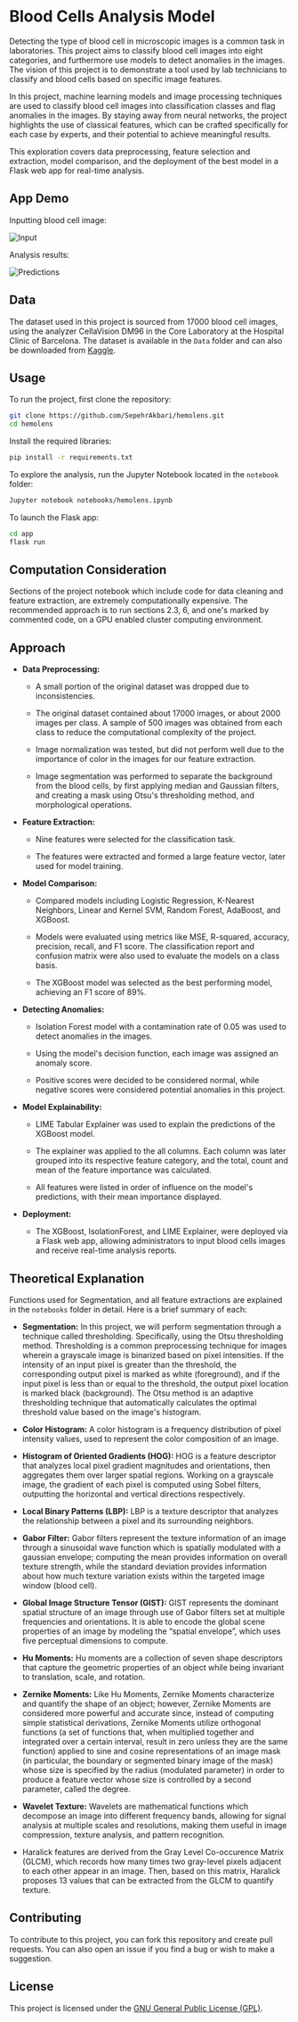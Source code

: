# Blood Cells Analysis Model

Detecting the type of blood cell in microscopic images is a common task in laboratories. This project aims to classify blood cell images into eight categories, and furthermore use models to detect anomalies in the images. The vision of this project is to demonstrate a tool used by lab technicians to classify and blood cells based on specific image features.

In this project, machine learning models and image processing techniques are used to classify blood cell images into classification classes and flag anomalies in the images. By staying away from neural networks, the project highlights the use of classical features, which can be crafted specifically for each case by experts, and their potential to achieve meaningful results.

This exploration covers data preprocessing, feature selection and extraction, model comparison, and the deployment of the best model in a Flask web app for real-time analysis.

## App Demo

Inputting blood cell image:

![Input](Demo/page1.jpeg)

Analysis results:

![Predictions](Demo/page2.jpeg)

## Data

The dataset used in this project is sourced from 17000 blood cell images, using the analyzer CellaVision DM96 in the Core Laboratory at the Hospital Clinic of Barcelona. The dataset is available in the `Data` folder and can also be downloaded from [Kaggle](https://www.kaggle.com/datasets/unclesamulus/blood-cells-image-dataset).

## Usage

To run the project, first clone the repository:

```bash
git clone https://github.com/SepehrAkbari/hemolens.git
cd hemolens
```

Install the required libraries:

```bash
pip install -r requirements.txt
```

To explore the analysis, run the Jupyter Notebook located in the `notebook` folder:

```bash
Jupyter notebook notebooks/hemolens.ipynb
```

To launch the Flask app:

```bash
cd app
flask run
```

## Computation Consideration

Sections of the project notebook which include code for data cleaning and feature extraction, are extremely computationally expensive. The recommended approach is to run sections 2.3, 6, and one's marked by commented code, on a GPU enabled cluster computing environment.

## Approach

- **Data Preprocessing:** 

  - A small portion of the original dataset was dropped due to inconsistencies.

  - The original dataset contained about 17000 images, or about 2000 images per class. A sample of 500 images was obtained from each class to reduce the computational complexity of the project.

  - Image normalization was tested, but did not perform well due to the importance of color in the images for our feature extraction.

  - Image segmentation was performed to separate the background from the blood cells, by first applying median and Gaussian filters, and creating a mask using Otsu's thresholding method, and morphological operations.  

- **Feature Extraction:**

    - Nine features were selected for the classification task.

    - The features were extracted and formed a large feature vector, later used for model training.

- **Model Comparison:** 

  - Compared models including Logistic Regression, K-Nearest Neighbors, Linear and Kernel SVM, Random Forest, AdaBoost, and XGBoost.

  - Models were evaluated using metrics like MSE, R-squared, accuracy, precision, recall, and F1 score. The classification report and confusion matrix were also used to evaluate the models on a class basis.

  - The XGBoost model was selected as the best performing model, achieving an F1 score of 89%.

- **Detecting Anomalies:**

  - Isolation Forest model with a contamination rate of 0.05 was used to detect anomalies in the images.

  - Using the model's decision function, each image was assigned an anomaly score.

  - Positive scores were decided to be considered normal, while negative scores were considered potential anomalies in this project.

- **Model Explainability:**

    - LIME Tabular Explainer was used to explain the predictions of the XGBoost model.

    - The explainer was applied to the all columns. Each column was later grouped into its respective feature category, and the total, count and mean of the feature importance was calculated.

    - All features were listed in order of influence on the model's predictions, with their mean importance displayed.

- **Deployment:** 

  - The XGBoost, IsolationForest, and LIME Explainer, were deployed via a Flask web app, allowing administrators to input blood cells images and receive real-time analysis reports.

## Theoretical Explanation

Functions used for Segmentation, and all feature extractions are explained in the `notebooks` folder in detail. Here is a brief summary of each:

- **Segmentation:** In this project, we will perform segmentation through a technique called thresholding. Specifically, using the Otsu thresholding method. Thresholding is a common preprocessing technique for images wherein a grayscale image is binarized based on pixel intensities. If the intensity of an input pixel is greater than the threshold, the corresponding output pixel is marked as white (foreground), and if the input pixel is less than or equal to the threshold, the output pixel location is marked black (background). The Otsu method is an adaptive thresholding technique that automatically calculates the optimal threshold value based on the image's histogram.

- **Color Histogram:** A color histogram is a frequency distribution of pixel intensity values, used to represent the color composition of an image. 

- **Histogram of Oriented Gradients (HOG):** HOG is a feature descriptor that analyzes local pixel gradient magnitudes and orientations, then aggregates them over larger spatial regions. Working on a grayscale image, the gradient of each pixel is computed using Sobel filters, outputting the horizontal and vertical directions respectively.

- **Local Binary Patterns (LBP):** LBP is a texture descriptor that analyzes the relationship between a pixel and its surrounding neighbors.

- **Gabor Filter:** Gabor filters represent the texture information of an image through a sinusoidal wave function which is spatially modulated with a gaussian envelope; computing the mean provides information on overall texture strength, while the standard deviation provides information about how much texture variation exists within the targeted image window (blood cell).

- **Global Image Structure Tensor (GIST):** GIST represents the dominant spatial structure of an image through use of Gabor filters set at multiple frequencies and orientations. It is able to encode the global scene properties of an image by modeling the “spatial envelope”, which uses five perceptual dimensions to compute.

- **Hu Moments:** Hu moments are a collection of seven shape descriptors that capture the geometric properties of an object while being invariant to translation, scale, and rotation.

- **Zernike Moments:** Like Hu Moments, Zernike Moments characterize and quantify the shape of an object; however, Zernike Moments are considered more powerful and accurate since, instead of computing simple statistical derivations, Zernike Moments utilize orthogonal functions (a set of functions that, when multiplied together and integrated over a certain interval, result in zero unless they are the same function) applied to sine and cosine representations of an image mask (in particular, the boundary or segmented binary image of the mask) whose size is specified by the radius (modulated parameter) in order to produce a feature vector whose size is controlled by a second parameter, called the degree.

- **Wavelet Texture:** Wavelets are mathematical functions which decompose an image into different frequency bands, allowing for signal analysis at multiple scales and resolutions, making them useful in image compression, texture analysis, and pattern recognition.

- Haralick features are derived from the Gray Level Co-occurence Matrix (GLCM), which records how many times two gray-level pixels adjacent to each other appear in an image. Then, based on this matrix, Haralick proposes 13 values that can be extracted from the GLCM to quantify texture.

## Contributing

To contribute to this project, you can fork this repository and create pull requests. You can also open an issue if you find a bug or wish to make a suggestion.

## License

This project is licensed under the [GNU General Public License (GPL)](/LICENSE).